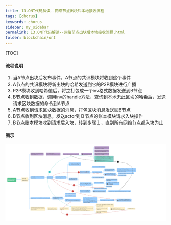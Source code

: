 ```yaml
---
title: 13.ONT代码解读--网络节点出块后本地接收流程
tags: [chorus]
keywords: chorus
sidebar: my_sidebar
permalink: 13.ONT代码解读--网络节点出块后本地接收流程.html
folder: blockchain/ont
---
```

[TOC]
#### 流程说明
1. 当A节点出块后发布事件，A节点的共识模块将收到这个事件
2. A节点的共识模块将新出块的哈希发送到它的P2P模块进行广播
3. P2P模块收到哈希值后，将之打包成一个inv格式数据发送到B节点
4. B节点收到数据，调用inv的handle方法，查询到本地无此区块的哈希后，发送请求区块数据的命令到A节点
5. A节点收到请求区块数据的消息，打包区块消息发送回B节点
6. B节点收到区块消息，发送actor到Ｂ节点的账本模块请求入块操作
7. B节点账本模块收到请求后入块，转到步骤１，直到所有网络节点都入块为止
#### 图示

![13-1](./lib/images/blockchain/ont/13-1.png)
